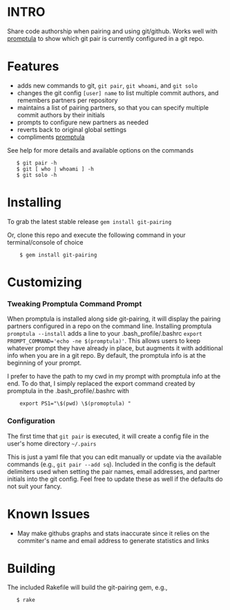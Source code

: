 # INTRO 

Share code authorship when pairing and using git/github.
Works well with [promptula](https://rubygems.org/gems/promptula) to show which git pair is currently
configured in a git repo.

# Features

* adds new commands to git, `git pair`, `git whoami`, and `git solo`
* changes the git config `[user] name` to list multiple commit authors, and remembers partners per repository
* maintains a list of pairing partners, so that you can specify multiple commit authors by their initials
* prompts to configure new partners as needed
* reverts back to original global settings
* compliments [promptula](http://github.com/wballard/promptula)

See help for more details and available options on the commands

```
   $ git pair -h
   $ git [ who | whoami ] -h
   $ git solo -h
```

# Installing

To grab the latest stable release `gem install git-pairing`

Or, clone this repo and execute the following command in your
terminal/console of choice

```
    $ gem install git-pairing 
```

# Customizing

### Tweaking Promptula Command Prompt

When promptula is installed along side git-pairing, it will display the
pairing partners configured in a repo on the command line.  Installing
promptula `promptula --install` adds a line to your
.bash_profile/.bashrc `export PROMPT_COMMAND='echo -ne $(promptula)'`.
This allows users to keep whatever prompt they have already in place,
but augments it with additional info when you are in a git repo.  By
default, the promptula info is at the beginning of your prompt.

I prefer to have the path to my cwd in my prompt with promptula info at
the end.  To do that, I simply replaced the export command created by
promptula in the .bash_profile/.bashrc with

```
    export PS1="\$(pwd) \$(promoptula) "
```

### Configuration

The first time that `git pair` is executed, it will create a config file
in the user's home directory `~/.pairs`

This is just a yaml file that you can edit manually or update via the
available commands (e.g., `git pair --add sq`).  Included in the config is
the default delimiters used when setting the pair names, email
addresses, and partner initials
into the git config.  Feel free to update these as well if the defaults
do not suit your fancy.

# Known Issues

* May make githubs graphs and stats inaccurate since it relies on the commiter's 
name and email address to generate statistics and links 

# Building

The included Rakefile will build the git-pairing gem, e.g.,

```
   $ rake
```
